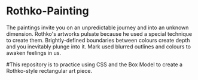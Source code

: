 # Rothko-Painting
The paintings invite you on an unpredictable journey and into an unknown dimension. Rothko's artworks pulsate because he used a special technique to create them. Brightly-defined boundaries between colours create depth and you inevitably plunge into it. Mark used blurred outlines and colours to awaken feelings in us.

#This repository is to practice using CSS and the Box Model to create a Rothko-style rectangular art piece.
